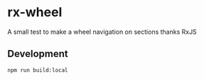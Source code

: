 # rx-wheel

A small test to make a wheel navigation on sections thanks RxJS

## Development

```
npm run build:local
```